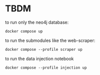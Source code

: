 # TBDM

to run only the neo4j database: 
```console
docker compose up
```


to run the submodules like the web-scraper: 
```console
docker compose --profile scraper up
```

to run the data injection notebook
```console
docker compose --profile injection up
```
